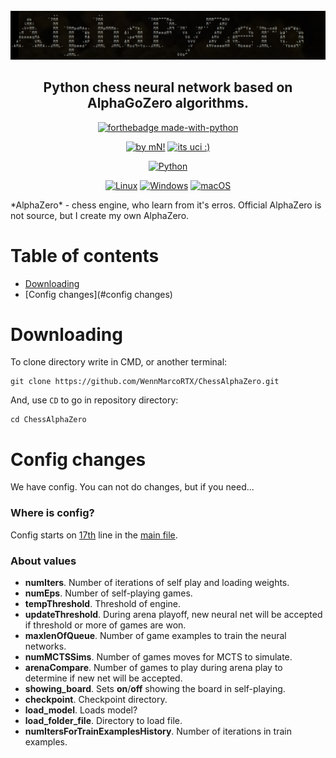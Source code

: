<div id="alphazeropy" align="center">
    <br/>
    <img src="./logo_alpha.png" alt="AlphaPyZero Logo" width="712"/>
    <h2>Python chess neural network based on AlphaGoZero algorithms.</h2>
</div>


<div id="badges" align="center">
    
[![forthebadge made-with-python](http://ForTheBadge.com/images/badges/made-with-python.svg)](https://www.python.org/)
    
[![by mN!](https://img.shields.io/badge/By-MarcoNIT-brown.svg)](https://github.com/WennMarcoRTX)
[![its uci :)](https://img.shields.io/badge/UCI-engine-blue.svg)](https://en.wikipedia.org/wiki/Universal_Chess_Interface)

[![Python](https://github.com/WennMarcoRTX/MarcoEngine/actions/workflows/python-app.yml/badge.svg)](https://github.com/WennMarcoRTX/MarcoEngine/actions/workflows/python-app.yml)
    
[![Linux](https://svgshare.com/i/Zhy.svg)](https://svgshare.com/i/Zhy.svg)
[![Windows](https://svgshare.com/i/ZhY.svg)](https://svgshare.com/i/ZhY.svg)
[![macOS](https://svgshare.com/i/ZjP.svg)](https://svgshare.com/i/ZjP.svg)
    
</div>
*AlphaZero* - chess engine, who learn from it's erros. Official AlphaZero is not source, but I create my own AlphaZero. 

# Table of contents
- [Downloading](#downloading)
- [Config changes](#config changes)

# Downloading
To clone directory write in CMD, or another terminal:

```
git clone https://github.com/WennMarcoRTX/ChessAlphaZero.git
```

And, use `CD` to go in repository directory:

```
cd ChessAlphaZero
```
# Config changes

We have config. You can not do changes, but if you need...

### Where is config?

Config starts on [17th](./main.py#17) line in the [main file](./main.py). 

### About values

- **numIters**. Number of iterations of self play and loading weights.
- **numEps**. Number of self-playing games.
- **tempThreshold**. Threshold of engine.
- **updateThreshold**. During arena playoff, new neural net will be accepted if threshold or more of games are won.
- **maxlenOfQueue**. Number of game examples to train the neural networks.
- **numMCTSSims**. Number of games moves for MCTS to simulate.
- **arenaCompare**. Number of games to play during arena play to determine if new net will be accepted.
- **showing_board**. Sets __on__/__off__ showing the board in self-playing.
- **checkpoint**. Checkpoint directory.
- **load_model**. Loads model?
- **load_folder_file**. Directory to load file.
- **numItersForTrainExamplesHistory**. Number of iterations in train examples.
